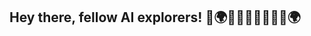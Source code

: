 ## Hey there, fellow AI explorers! 🤖🌍🤖🌟🚀🤖🚀🧠🤖🌍


<!--
**chandimap/chandimap** is a ✨ _special_ ✨ repository because its `README.md` (this file) appears on your GitHub profile.

I'm an AI enthusiast and a researcher with a penchant for Computer Vision, Medical Imaging, and AI-powered Healthcare. With a strong focus on deep learning frameworks (PyTorch & TensorFlow), I thrive on building models that see, understand, and generate the world around us. 📸🔍

I delight in transforming raw complex data into meaningful insights and building intelligent applications that solve real-world problems in healthcare and beyond 😄📊🧠 — whether that's teaching neural networks to detect objects 🏥🔍, segment medical images 🧠📷, or generate photorealistic scenes. 📷✨🎨🔄

My key passion lies in harnessing the power of advanced neural networks and deep learning techniques for medical image processing. From developing precise segmentation models to innovating with transformers and attention mechanisms 📊🧠, I thrive at the intersection of research and application, pushing the boundaries of what's possible with AI. 🌟
 
But there's more to me than just fine‑tuning models — when I'm not immersed in the latest project, you can find me exploring the captivating world where mathematics, AI, code, and creativity intertwine. ✍️📚🎨🧠📚💡🧮🎨

I'm driven by curiosity to explore the fascinating intersection of data, technology, healthcare, and impactful innovation 🎨🧠 — always eager to push boundaries and create solutions that matter.

Let's decode the future of AI together, pushing the boundaries of what machines can learn and see! 🚀🌟🚀🔍🚀

-->
